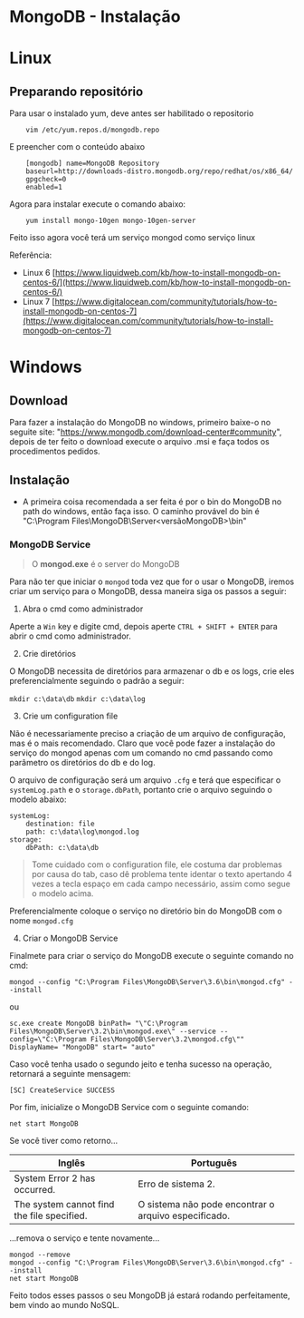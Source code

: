 # MongoDB - Instalação

# Linux

## Preparando repositório

Para usar o instalado yum, deve antes ser habilitado o repositorio
```
    vim /etc/yum.repos.d/mongodb.repo
```

E preencher com o conteúdo abaixo

```
    [mongodb] name=MongoDB Repository
    baseurl=http://downloads-distro.mongodb.org/repo/redhat/os/x86_64/
    gpgcheck=0
    enabled=1
```

Agora para instalar execute o comando abaixo:
```
    yum install mongo-10gen mongo-10gen-server
```

Feito isso agora você terá um serviço mongod como serviço linux

Referência: 
 - Linux 6 [https://www.liquidweb.com/kb/how-to-install-mongodb-on-centos-6/](https://www.liquidweb.com/kb/how-to-install-mongodb-on-centos-6/)
 - Linux 7 [https://www.digitalocean.com/community/tutorials/how-to-install-mongodb-on-centos-7](https://www.digitalocean.com/community/tutorials/how-to-install-mongodb-on-centos-7)

# Windows

## Download

Para fazer a instalação do MongoDB no windows, primeiro baixe-o no seguite site: "https://www.mongodb.com/download-center#community",
depois de ter feito o download execute o arquivo .msi e faça todos os procedimentos pedidos.

## Instalação
- A primeira coisa recomendada a ser feita é por o bin do MongoDB no path do windows, então faça isso.
O caminho provável do bin é "C:\Program Files\MongoDB\Server\<versãoMongoDB>\bin"


### MongoDB Service
> O **mongod.exe** é o server do MongoDB


Para não ter que iniciar o ```mongod``` toda vez que for o usar o MongoDB, iremos criar um serviço para o MongoDB, dessa maneira
siga os passos a seguir:

1. Abra o cmd como administrador

  Aperte a ```Win``` key e digite cmd, depois aperte ```CTRL + SHIFT + ENTER``` para abrir o cmd como administrador.


2. Crie diretórios

  O MongoDB necessita de diretórios para armazenar o db e os logs, crie eles preferencialmente seguindo o padrão a seguir:

  ``` mkdir c:\data\db ```
  ``` mkdir c:\data\log ```


3. Crie um configuration file

  Não é necessariamente preciso a criação de um arquivo de configuração, mas é o mais recomendado. Claro que você pode fazer a instalação do
  serviço do mongod apenas com um comando no cmd passando como parâmetro os diretórios do db e do log.

  O arquivo de configuração será um arquivo ```.cfg``` e terá que especificar o ```systemLog.path``` e o ```storage.dbPath```, portanto crie
  o arquivo seguindo o modelo abaixo:

```
systemLog: 
    destination: file 
    path: c:\data\log\mongod.log
storage:
    dbPath: c:\data\db 
```
> Tome cuidado com o configuration file, ele costuma dar problemas por causa do tab, caso dê problema tente identar o texto apertando
4 vezes a tecla espaço em cada campo necessário, assim como segue o modelo acima.

Preferencialmente coloque o serviço no diretório bin do MongoDB com o nome ```mongod.cfg```


4. Criar o MongoDB Service

Finalmete para criar o serviço do MongoDB execute o seguinte comando no cmd:

```
mongod --config "C:\Program Files\MongoDB\Server\3.6\bin\mongod.cfg" --install
```
ou 
```
sc.exe create MongoDB binPath= "\"C:\Program Files\MongoDB\Server\3.2\bin\mongod.exe\" --service --config=\"C:\Program Files\MongoDB\Server\3.2\mongod.cfg\"" DisplayName= "MongoDB" start= "auto"
```

Caso você tenha usado o segundo jeito e tenha sucesso na operação, retornará a seguinte mensagem:

``` [SC] CreateService SUCCESS ```

Por fim, inicialize o MongoDB Service com o seguinte comando:

``` net start MongoDB ```

Se você tiver como retorno...

| Inglês | Português |
| ------ | --------- |
| System Error 2 has occurred. | Erro de sistema 2. |
| The system cannot find the file specified. | O sistema não pode encontrar o arquivo especificado. |

...remova o serviço e tente novamente...

```
mongod --remove
mongod --config "C:\Program Files\MongoDB\Server\3.6\bin\mongod.cfg" --install 
net start MongoDB
```

Feito todos esses passos o seu MongoDB já estará rodando perfeitamente, bem vindo ao mundo NoSQL.


